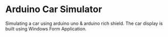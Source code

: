 # Arduino Car Simulator
Simulating a car using arduino uno & arduino rich shield. The car display is built using Windows Form Application.
